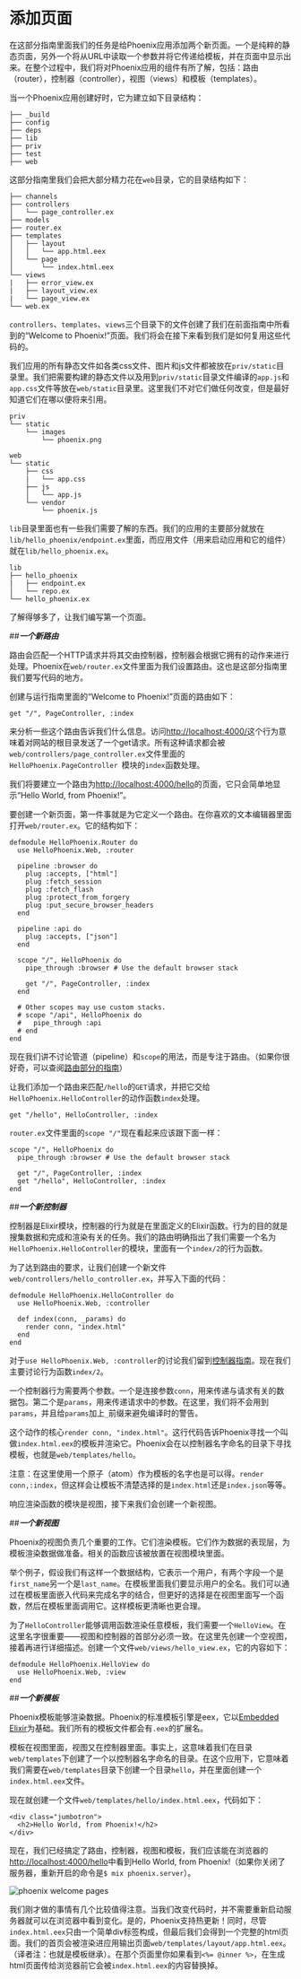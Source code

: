  # 添加页面
 
 在这部分指南里面我们的任务是给Phoenix应用添加两个新页面。一个是纯粹的静态页面，另外一个将从URL中读取一个参数并将它传递给模板，并在页面中显示出来。在整个过程中，我们将对Phoenix应用的组件有所了解，包括：路由（router），控制器（controller），视图（views）和模板（templates）。
 
 当一个Phoenix应用创建好时，它为建立如下目录结构：
 ```
├── _build
├── config
├── deps
├── lib
├── priv
├── test
├── web
```
这部分指南里我们会把大部分精力花在`web`目录，它的目录结构如下：
```
├── channels
├── controllers
│   └── page_controller.ex
├── models
├── router.ex
├── templates
│   ├── layout
│   │   └── app.html.eex
│   └── page
│       └── index.html.eex
└── views
|   ├── error_view.ex
|   ├── layout_view.ex
|   └── page_view.ex
└── web.ex
```

`controllers`、`templates`、`views`三个目录下的文件创建了我们在前面指南中所看到的“Welcome to Phoenix!”页面。我们将会在接下来看到我们是如何复用这些代码的。

我们应用的所有静态文件如各类css文件、图片和js文件都被放在`priv/static`目录里。我们把需要构建的静态文件以及用到`priv/static`目录文件编译的`app.js`和`app.css`文件等放在`web/static`目录里。这里我们不对它们做任何改变，但是最好知道它们在哪以便将来引用。
```
priv
└── static
    └── images
        └── phoenix.png
```
```
web
└── static
    ├── css
    |   └── app.css
    ├── js
    │   └── app.js
    └── vendor
        └── phoenix.js
```

`lib`目录里面也有一些我们需要了解的东西。我们的应用的主要部分就放在`lib/hello_phoenix/endpoint.ex`里面，而应用文件（用来启动应用和它的组件）就在`lib/hello_phoenix.ex`。
```
lib
├── hello_phoenix
|   ├── endpoint.ex
│   └── repo.ex
└── hello_phoenix.ex
```

了解得够多了，让我们编写第一个页面。

##<strong><em>一个新路由</em></strong>

路由会匹配一个HTTP请求并将其交由控制器，控制器会根据它拥有的动作来进行处理。Phoenix在`web/router.ex`文件里面为我们设置路由。这也是这部分指南里我们要写代码的地方。

创建与运行指南里面的“Welcome to Phoenix!”页面的路由如下：
```
get "/", PageController, :index
```
来分析一些这个路由告诉我们什么信息。访问[http://localhost:4000/](http://localhost:4000/)这个行为意味着对网站的根目录发送了一个get请求。所有这种请求都会被`web/controllers/page_controller.ex`文件里面的`HelloPhoenix.PageController `模块的`index`函数处理。

我们将要建立一个路由为[http://localhost:4000/hello](http://localhost:4000/hello)的页面，它只会简单地显示“Hello World, from Phoenix!”。

要创建一个新页面，第一件事就是为它定义一个路由。在你喜欢的文本编辑器里面打开`web/router.ex`。它的结构如下：
```
defmodule HelloPhoenix.Router do
  use HelloPhoenix.Web, :router

  pipeline :browser do
    plug :accepts, ["html"]
    plug :fetch_session
    plug :fetch_flash
    plug :protect_from_forgery
    plug :put_secure_browser_headers
  end
  
  pipeline :api do
    plug :accepts, ["json"]
  end

  scope "/", HelloPhoenix do
    pipe_through :browser # Use the default browser stack

    get "/", PageController, :index
  end

  # Other scopes may use custom stacks.
  # scope "/api", HelloPhoenix do
  #   pipe_through :api
  # end
end
```
现在我们讲不讨论管道（pipeline）和`scope`的用法，而是专注于路由。（如果你很好奇，可以查阅[路由部分的指南](http://www.phoenixframework.org/docs/routing)）

让我们添加一个路由来匹配`/hello`的`GET`请求，并把它交给`HelloPhoenix.HelloController`的动作函数`index`处理。
```
get "/hello", HelloController, :index
```
`router.ex`文件里面的`scope "/"`现在看起来应该跟下面一样：
```
scope "/", HelloPhoenix do
  pipe_through :browser # Use the default browser stack

  get "/", PageController, :index
  get "/hello", HelloController, :index
end
```
##<strong><em>一个新控制器</em></strong>

控制器是Elixir模块，控制器的行为就是在里面定义的Elixir函数。行为的目的就是搜集数据和完成和渲染有关的任务。我们的路由明确指出了我们需要一个名为`HelloPhoenix.HelloController`的模块，里面有一个`index/2`的行为函数。

为了达到路由的要求，让我们创建一个新文件`web/controllers/hello_controller.ex`，并写入下面的代码：
```
defmodule HelloPhoenix.HelloController do
  use HelloPhoenix.Web, :controller

  def index(conn, _params) do
    render conn, "index.html"
  end
end
```
对于`use HelloPhoenix.Web, :controller`的讨论我们留到[控制器指南](http://www.phoenixframework.org/docs/controllers)。现在我们主要讨论行为函数`index/2`。

一个控制器行为需要两个参数。一个是连接参数`conn`，用来传递与请求有关的数据包。第二个是`params`，用来传递请求中的参数。在这里，我们将不会用到`params`，并且给`params`加上`_`前缀来避免编译时的警告。

这个动作的核心`render conn, "index.html"`。这行代码告诉Phoenix寻找一个叫做`index.html.eex`的模板并渲染它。Phoenix会在以控制器名字命名的目录下寻找模板，也就是`web/templates/hello`。

注意：在这里使用一个原子（atom）作为模板的名字也是可以得。`render conn,:index`，但这样会让模板不清楚选择的是`index.html`还是`index.json`等等。

响应渲染函数的模块是视图，接下来我们会创建一个新视图。

##<strong><em>一个新视图</em></strong>

Phoenix的视图负责几个重要的工作。它们渲染模板。它们作为数据的表现层，为模板渲染数据做准备。相关的函数应该被放置在视图模块里面。

举个例子，假设我们有这样一个数据结构，它表示一个用户，有两个字段一个是`first_name`另一个是`last_name`。在模板里面我们要显示用户的全名。我们可以通过在模板里面嵌入代码来完成名字的结合，但更好的选择是在视图里面写一个函数，然后在模板里面调用它。这样模板更清晰也更合理。

为了`HelloController`能够调用函数渲染任意模板，我们需要一个`HelloView`。在这里名字很重要——视图和控制器的首部分必须一致。在这里先创建一个空视图，接着再进行详细描述。创建一个文件`web/views/hello_view.ex`，它的内容如下：
```
defmodule HelloPhoenix.HelloView do
  use HelloPhoenix.Web, :view
end
```
##<strong><em>一个新模板</em></strong>

Phoenix模板能够渲染数据。Phoenix的标准模板引擎是eex，它以[Embedded Elixir](http://elixir-lang.org/docs/stable/eex/http://elixir-lang.org/docs/stable/eex/)为基础。我们所有的模板文件都会有`.eex`的扩展名。

模板在视图里面，视图又在控制器里面。事实上，这意味着我们在目录`web/templates`下创建了一个以控制器名字命名的目录。在这个应用下，它意味着我们需要在`web/templates`目录下创建一个目录`hello`，并在里面创建一个`index.html.eex`文件。

现在就创建一个文件`web/templates/hello/index.html.eex`，代码如下：
```
<div class="jumbotron">
  <h2>Hello World, from Phoenix!</h2>
</div>
```
现在，我们已经搞定了路由，控制器，视图和模板，我们应该能在浏览器的[http://localhost:4000/hello](http://localhost:4000/hello)中看到Hello World, from Phoenix!（如果你关闭了服务器，重新开启的命令是`$ mix phoenix.server`）。

![phoenix welcome pages](https://www.filepicker.io/api/file/TLBRJ5LBR9mK9Fkcqwea)

我们刚才做的事情有几个比较值得注意。当我们改变代码时，并不需要重新启动服务器就可以在浏览器中看到变化。是的，Phoenix支持热更新！同时，尽管`index.html.eex`只由一个简单div标签构成，但最后我们会得到一个完整的html页面。我们的首页会被渲染进应用输出页面`web/templates/layout/app.html.eex`。（译者注：也就是模板继承）。在那个页面里你如果看到`<%= @inner %>`，在生成html页面传给浏览器前它会被`index.html.eex`的内容替换掉。
